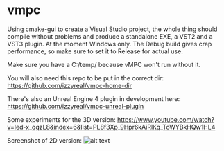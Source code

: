 # vmpc

Using cmake-gui to create a Visual Studio project, the whole thing should compile without problems and produce a standalone EXE, a VST2 and a VST3 plugin. At the moment Windows only. The Debug build gives crap performance, so make sure to set it to Release for actual use.

Make sure you have a C:/temp/ because vMPC won't run without it.

You will also need this repo to be put in the correct dir:
https://github.com/izzyreal/vmpc-home-dir

There's also an Unreal Engine 4 plugin in development here:
https://github.com/izzyreal/vmpc-unreal-plugin

Some experiments for the 3D version:
https://www.youtube.com/watch?v=led-x_qqzL8&index=6&list=PL8f3Xp_9Hpr6kAiRlKq_ToWYBkHQw1HL4

Screenshot of 2D version:
![alt text](https://i.imgur.com/42mrtk3.jpg)
